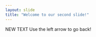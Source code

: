 ```yaml
---
layout: slide
title: "Welcome to our second slide!"
---
```

NEW TEXT 
Use the left arrow to go back!

